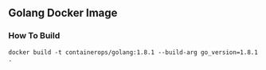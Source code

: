 ## Golang Docker Image

### How To Build

```
docker build -t containerops/golang:1.8.1 --build-arg go_version=1.8.1  .
```
